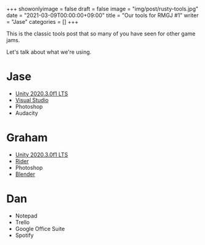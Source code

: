 +++
showonlyimage = false
draft = false
image = "img/post/rusty-tools.jpg"
date = "2021-03-09T00:00:00+09:00"
title = "Our tools for RMGJ #1"
writer = "Jase"
categories = []
+++

This is the classic tools post that so many of you have seen for other game jams.

<!--more-->

Let's talk about what we're using.

# Jase

* [Unity 2020.3.0f1 LTS][unity]
* [Visual Studio][visualstudio]
* Photoshop
* Audacity

# Graham

* [Unity 2020.3.0f1 LTS][unity]
* [Rider][rider]
* Photoshop
* [Blender][blender]

# Dan

* Notepad
* Trello
* Google Office Suite
* Spotify

[unity]: https://unity.com/
[rider]: https://www.jetbrains.com/rider/
[visualstudio]: https://visualstudio.microsoft.com/
[blender]: https://www.blender.org/
